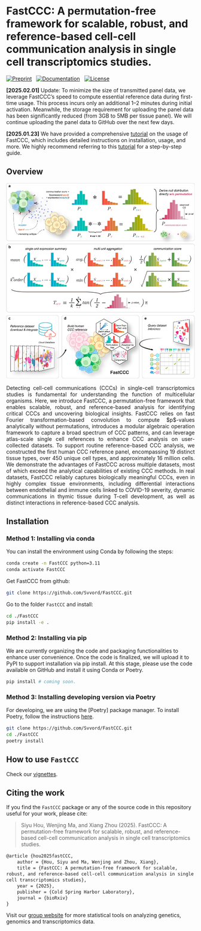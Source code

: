 # FastCCC: A permutation-free framework for scalable, robust, and reference-based cell-cell communication analysis in single cell transcriptomics studies.

[![Preprint](https://img.shields.io/badge/preprint-available-brightgreen)](https://www.biorxiv.org/content/10.1101/2025.01.27.635115v1) &nbsp;
[![Documentation](https://img.shields.io/badge/docs-available-brightgreen)](https://svvord.github.io/FastCCC/) &nbsp;
[![License](https://img.shields.io/badge/license-MIT-blue)](https://github.com/Svvord/FastCCC/blob/main/LICENSE)

**[2025.02.01]** Update: To minimize the size of transmitted panel data, we leverage FastCCC’s speed to compute essential reference data during first-time usage. This process incurs only an additional 1–2 minutes during initial activation. Meanwhile, the storage requirement for uploading the panel data has been significantly reduced (from 3GB to 5MB per tissue panel). We will continue uploading the panel data to GitHub over the next few days.

**[2025.01.23]** We have provided a comprehensive [tutorial](https://svvord.github.io/FastCCC/) on the usage of FastCCC, which includes detailed instructions on installation, usage, and more. We highly recommend referring to this [tutorial](https://svvord.github.io/FastCCC/) for a step-by-step guide.

## Overview
![scheme](./docs/images/overview.v2.0.jpg)
<p align="justify"> Detecting cell-cell communications (CCCs) in single-cell transcriptomics studies is fundamental for understanding the function of multicellular organisms. Here, we introduce FastCCC, a permutation-free framework that enables scalable, robust, and reference-based analysis for identifying critical CCCs and uncovering biological insights. FastCCC relies on fast Fourier transformation-based convolution to compute $p$-values analytically without permutations, introduces a modular algebraic operation framework to capture a broad spectrum of CCC patterns, and can leverage atlas-scale single cell references to enhance CCC analysis on user-collected datasets. To support routine reference-based CCC analysis, we constructed the first human CCC reference panel, encompassing 19 distinct tissue types, over 450 unique cell types, and approximately 16 million cells. We demonstrate the advantages of FastCCC across multiple datasets, most of which exceed the analytical capabilities of existing CCC methods. In real datasets, FastCCC reliably captures biologically meaningful CCCs, even in highly complex tissue environments, including differential interactions between endothelial and immune cells linked to COVID-19 severity, dynamic communications in thymic tissue during T-cell development, as well as distinct interactions in reference-based CCC analysis.  </p>

## Installation
### Method 1: Installing via conda
You can install the environment using Conda by following the steps:
```bash
conda create -n FastCCC python=3.11
conda activate FastCCC
```
Get FastCCC from github:
```bash
git clone https://github.com/Svvord/FastCCC.git
```
Go to the folder `FastCCC` and install:
```bash
cd ./FastCCC
pip install -e .
```

### Method 2: Installing via pip
We are currently organizing the code and packaging functionalities to enhance user convenience. Once the code is finalized, we will upload it to PyPI to support installation via pip install. At this stage, please use the code available on GitHub and install it using Conda or Poetry.
```bash
pip install # coming soon.
```

### Method 3: Installing developing version via Poetry
For developing, we are using the [Poetry] package manager. To install Poetry, follow the instructions [here](https://python-poetry.org/docs/#installing-with-pipx).
```bash
git clone https://github.com/Svvord/FastCCC.git
cd ./FastCCC
poetry install
```

## How to use `FastCCC`
Check our [vignettes](https://svvord.github.io/FastCCC/).

## Citing the work
If you find the `FastCCC` package or any of the source code in this repository useful for your work, please cite:

> Siyu Hou, Wenjing Ma, and Xiang Zhou (2025). FastCCC: A permutation-free framework 
> for scalable, robust, and reference-based cell-cell communication analysis 
> in single cell transcriptomics studies.

```
@article {hou2025fastCCC,
	author = {Hou, Siyu and Ma, Wenjing and Zhou, Xiang},
	title = {FastCCC: A permutation-free framework for scalable, robust, and reference-based cell-cell communication analysis in single cell transcriptomics studies},
	year = {2025},
	publisher = {Cold Spring Harbor Laboratory},
	journal = {bioRxiv}
}
```

Visit our [group website](https://xiangzhou.github.io/) for more statistical 
tools on analyzing genetics, genomics and transcriptomics data.
